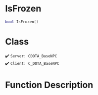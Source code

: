# IsFrozen
```lua
bool IsFrozen()
```
# Class
✔️ `Server: CDOTA_BaseNPC`  
✔️ `Client: C_DOTA_BaseNPC`  

# Function Description

